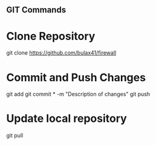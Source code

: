 ##  GIT Commands

# Clone Repository
git clone https://github.com/bulax41/firewall

# Commit and Push Changes
git add
git commit * -m "Description of changes"
git push

# Update local repository
git pull
